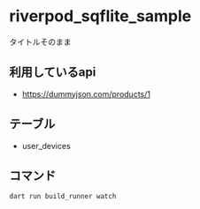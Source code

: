 # riverpod_sqflite_sample

タイトルそのまま

## 利用しているapi
- https://dummyjson.com/products/1

## テーブル
- user_devices

## コマンド
`dart run build_runner watch`
